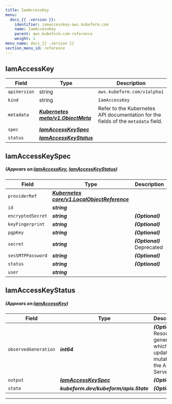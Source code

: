 ```yaml
---
title: IamAccessKey
menu:
  docs_{{ .version }}:
    identifier: iamaccesskey-aws.kubeform.com
    name: IamAccessKey
    parent: aws.kubeform.com-reference
    weight: 1
menu_name: docs_{{ .version }}
section_menu_id: reference
---
```


## IamAccessKey
| Field | Type | Description |
| ------ | ----- | ----------- |
| `apiVersion` | string | `aws.kubeform.com/v1alpha1` |
|    `kind` | string | `IamAccessKey` |
| `metadata` | ***[Kubernetes meta/v1.ObjectMeta](https://kubernetes.io/docs/reference/generated/kubernetes-api/v1.13/#objectmeta-v1-meta)***|Refer to the Kubernetes API documentation for the fields of the `metadata` field.|
| `spec` | ***[IamAccessKeySpec](#IamAccessKeySpec)***||
| `status` | ***[IamAccessKeyStatus](#IamAccessKeyStatus)***||
## IamAccessKeySpec
##### (Appears on:[IamAccessKey](#IamAccessKey), [IamAccessKeyStatus](#IamAccessKeyStatus))
| Field | Type | Description |
| ------ | ----- | ----------- |
| `providerRef` | ***[Kubernetes core/v1.LocalObjectReference](https://kubernetes.io/docs/reference/generated/kubernetes-api/v1.13/#localobjectreference-v1-core)***||
| `id` | ***string***||
| `encryptedSecret` | ***string***| ***(Optional)*** |
| `keyFingerprint` | ***string***| ***(Optional)*** |
| `pgpKey` | ***string***| ***(Optional)*** |
| `secret` | ***string***| ***(Optional)*** Deprecated|
| `sesSMTPPassword` | ***string***| ***(Optional)*** |
| `status` | ***string***| ***(Optional)*** |
| `user` | ***string***||
## IamAccessKeyStatus
##### (Appears on:[IamAccessKey](#IamAccessKey))
| Field | Type | Description |
| ------ | ----- | ----------- |
| `observedGeneration` | ***int64***| ***(Optional)*** Resource generation, which is updated on mutation by the API Server.|
| `output` | ***[IamAccessKeySpec](#IamAccessKeySpec)***| ***(Optional)*** |
| `state` | ***kubeform.dev/kubeform/apis.State***| ***(Optional)*** |
---

